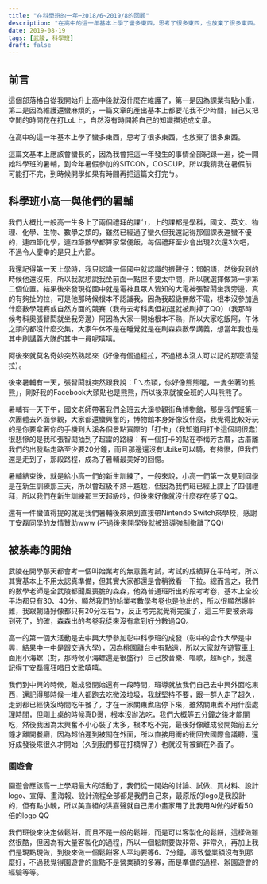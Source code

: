 ```yaml
---
title: "在科學班的一年─2018/6~2019/8的回顧"
description: "在高中的這一年基本上學了蠻多東西，思考了很多東西，也放棄了很多東西。這篇文基本上應該會蠻長的，因為我會把這一年發生的事情全部紀錄一遍，從一開始科學班的暑輔，到今年暑假參加的SITCON，COSCUP。所以我猜我在暑假前可能打不完，到時候開學如果有時間再把這篇文打完ㄅ。"
date: 2019-08-19
tags: [武陵, 科學班]
draft: false
---
```


## 前言
這個部落格自從我開始升上高中後就沒什麼在維護了，第一是因為課業有點小重，第二是因為維護還蠻麻煩的，一篇文章的產出基本上都要花我不少時間，自己又把空閒的時間花在打LoL上，自然沒有時間將自己的知識描述成文章。

在高中的這一年基本上學了蠻多東西，思考了很多東西，也放棄了很多東西。

這篇文基本上應該會蠻長的，因為我會把這一年發生的事情全部紀錄一遍，從一開始科學班的暑輔，到今年暑假參加的SITCON，COSCUP。所以我猜我在暑假前可能打不完，到時候開學如果有時間再把這篇文打完ㄅ。


## 科學班小高一與他們的暑輔
我們大概比一般高一生多上了兩個禮拜的課ㄅ，上的課都是學科，國文、英文、物理、化學、生物、數學之類的，雖然已經過了蠻久但我還記得那個課表還蠻不優的，連四節化學，連四節數學都算家常便飯，每個禮拜至少會出現2次還3次吧，不過令人慶幸的是只上六節。

我還記得第一天上學時，我只認識一個國中就認識的振聲仔：鄧朝語，然後我到的時候他還沒來，所以我就想說我坐前面一點但不要太中間，所以就選擇做第一排第二個位置。結果後來發現從國中就是電神且眾人皆知的大電神張智閎坐我旁邊，真的有夠扯的拉，可是他那時候根本不認識我，因為我超級無敵不電，根本沒參加過什麼數學競賽或自然方面的競賽（我有去考科奧但初選就被刷掉了QQ）（我那時候考科奧張智閎就坐我旁邊）阿因為大家一開始根本不熟，所以大家吃飯阿，午休之類的都沒什麼交集，大家午休不是在睡覺就是在刷森森數學講義，想當年我也是其中刷講義大隊的其中一員呢嘻嘻。

<!--TODO: 可以放一堆照片 -->

阿後來就莫名奇妙突然熟起來（好像有個過程拉，不過根本沒人可以記的那麼清楚拉）。

後來暑輔有一天，張智閎就突然跟我說：「ㄟ杰穎，你好像熊熊喔，一隻坐著的熊熊」，剛好我的Facebook大頭貼也是熊熊，所以後來就被全班的人叫熊熊了。

暑輔有一天下午，國文老師帶著我們全班去大溪參觀街角博物館，那是我們班第一次團體去外面參觀，大家都還蠻興奮的，博物館本身好像沒什麼，我覺得比較好玩的是你要拿著你的手機到大溪各個景點實際的「打卡」（我知道用打卡這個詞很蠢）很悲慘的是我和張智閎抽到了超雷的路線：有一個打卡的點在李梅芳古厝，古厝離我們的出發點走路至少要20分鐘，而且那邊還沒有Ubike可以騎，有夠慘，但我們還是走到了，那段路程，成為了暑輔最美好的回憶。

暑輔結束後，就是給小高一們的新生訓練了，一般來說，小高一們第一次見到同學是在新生訓練那三天，所以會超級不熟＋尷尬，但因為我們班已經上課上了四個禮拜，所以我們在新生訓練那三天超級吵，但後來好像就沒什麼存在感了QQ。

還有一件蠻值得提的就是我們暑輔後來熟到直接帶Nintendo Switch來學校，感謝丁安磊同學的友情贊助www (不過後來開學後就被班導強制撤離了QQ)

## 被荼毒的開始
武陵在開學那天都會考一個叫始業考的無意義考試，考試的成績算在平時考，所以其實基本上不用太認真準備，但其實大家都還是會稍微看一下拉。總而言之，我們的數學老師是全武陵都聞風喪膽的森森，他為普通班所出的段考考卷，基本上全校平均都只有30、40分。顯然我們的始業考數學考卷也是他出的，所以很顯然爆幹難，我跟朝語好像都只有20分左右ㄅ，反正考完就覺得完蛋了，這三年要被荼毒到死了，的確，森森出的考卷我從來沒有拿到好分數過QQ。

高一的第一個大活動是去中興大學參加彰中科學班的成發（彰中的合作大學是中興，結果中一中是跟交通大學），因為桃園離台中有點遠，所以大家就在遊覽車上面用小海螺（對，那時候小海螺還是很盛行）自己放音樂、唱歌，超high，我還記得丁安磊瘋狂唱日文歌嘻嘻。

我們到中興的時候，離成發開始還有一段時間，班導就放我們自己去中興外面吃東西，還記得那時候一堆人都跑去吃微波垃圾，我就堅持不要，跟一群人走了超久，走到都已經快沒時間吃午餐了，才在一家關東煮店停下來，雖然關東煮不用什麼處理時間，但剛上桌的時候真D燙，根本沒辦法吃，我們大概等五分鐘之後才能開吃，然後我因為太興奮不小心裝了太多，根本吃不完，最後好像離成發開始前五分鐘才離開餐廳，因為超怕遲到被關在外面，所以直接用衝的衝回去國際會議聽，還好成發後來很久才開始（久到我們都在打橋牌了）也就沒有被鎖在外面了。

### 園遊會
園遊會應該高一上學期最大的活動了，我們從一開始的討論、試做、買材料、設計logo、宣傳、畫海報、設計流程全部都是我們自己來，最原版的logo是我設計的，但有點小醜，所以美宣組的洪嘉聲就自己用小畫家用了比我用Ai做的好看50倍的logo QQ

我們班後來決定做鬆餅，而且不是一般的鬆餅，而是可以客製化的鬆餅，這樣做雖然很酷，但因為有大量客製化的過程，所以一個鬆餅要做非常、非常久，再加上我們是現點現做，到後來做一個鬆餅客人平均要等6、7分鐘，導致營業額沒有到那麼好，不過我覺得園遊會的重點不是營業額的多寡，而是準備的過程、辦園遊會的經驗等等。

